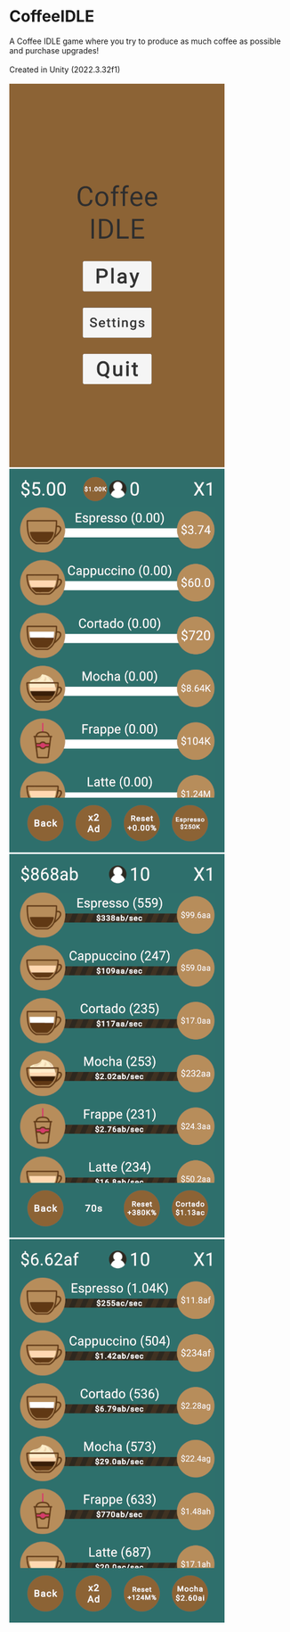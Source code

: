 # CoffeeIDLE
A Coffee IDLE game where you try to produce as much coffee as possible and purchase upgrades!
<br/><br/>
Created in Unity (2022.3.32f1)
<br/><br/>
![screenshot](https://github.com/TomHarrison001/CoffeeIDLE/blob/main/Assets/Sprites/Screenshot1.png)
![screenshot](https://github.com/TomHarrison001/CoffeeIDLE/blob/main/Assets/Sprites/Screenshot2.png)
![screenshot](https://github.com/TomHarrison001/CoffeeIDLE/blob/main/Assets/Sprites/Screenshot3.png)
![screenshot](https://github.com/TomHarrison001/CoffeeIDLE/blob/main/Assets/Sprites/Screenshot4.png)
<br/>
